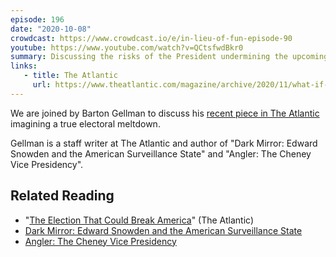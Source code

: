 ```yaml
---
episode: 196
date: "2020-10-08"
crowdcast: https://www.crowdcast.io/e/in-lieu-of-fun-episode-90
youtube: https://www.youtube.com/watch?v=QCtsfwdBkr0
summary: Discussing the risks of the President undermining the upcoming election
links:
   - title: The Atlantic
     url: https://www.theatlantic.com/magazine/archive/2020/11/what-if-trump-refuses-concede/616424/
---
```

We are joined by Barton Gellman to discuss his [recent piece in The
Atlantic][art] imagining a true electoral meltdown.

Gellman is a staff writer at The Atlantic and author of "Dark Mirror: Edward
Snowden and the American Surveillance State" and "Angler: The Cheney Vice
Presidency".

## Related Reading

- "[The Election That Could Break America][art]" (The Atlantic)
- [Dark Mirror: Edward Snowden and the American Surveillance State][book1]
- [Angler: The Cheney Vice Presidency][book2]

[art]: https://www.theatlantic.com/magazine/archive/2020/11/what-if-trump-refuses-concede/616424/
[book1]: https://www.penguinrandomhouse.com/books/316047/dark-mirror-by-barton-gellman/
[book2]: https://www.penguinrandomhouse.com/books/303146/angler-by-barton-gellman/

